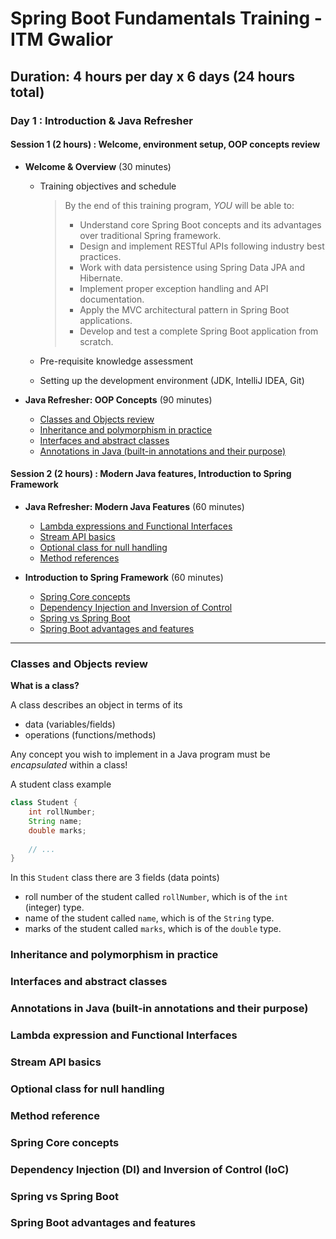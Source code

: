 # Spring Boot Fundamentals Training - ITM Gwalior

## **Duration**: 4 hours per day x 6 days (24 hours total)

### Day 1 : Introduction & Java Refresher

#### Session 1 (2 hours) : Welcome, environment setup, OOP concepts review

* **Welcome & Overview** (30 minutes)
  * Training objectives and schedule  

    > By the end of this training program, _YOU_ will be able to:
    > * Understand core Spring Boot concepts and its advantages over traditional Spring framework.
    > * Design and implement RESTful APIs following industry best practices.
    > * Work with data persistence using Spring Data JPA and Hibernate.
    > * Implement proper exception handling and API documentation.
    > * Apply the MVC architectural pattern in Spring Boot applications.
    > * Develop and test a complete Spring Boot application from scratch.

  * Pre-requisite knowledge assessment
  * Setting up the development environment (JDK, IntelliJ IDEA, Git)


* **Java Refresher: OOP Concepts** (90 minutes)
  * [Classes and Objects review](./README.md#classes-and-objects-review)
  * [Inheritance and polymorphism in practice](./README.md#inheritance-and-polymorphism-in-practice)
  * [Interfaces and abstract classes](./README.md#interfaces-and-abstract-classes)
  * [Annotations in Java (built-in annotations and their purpose)](./README.md#annotations-in-java-built-in-annotations-and-their-purpose)

#### Session 2 (2 hours) : Modern Java features, Introduction to Spring Framework

* **Java Refresher: Modern Java Features** (60 minutes)
    * [Lambda expressions and Functional Interfaces](./README.md#lambda-expression-and-functional-interfaces)
    * [Stream API basics](./README.md#stream-api-basics)
    * [Optional class for null handling](./README.md#optional-class-for-null-handling)
    * [Method references](./README.md#method-reference)


* **Introduction to Spring Framework** (60 minutes)
    * [Spring Core concepts](./README.md#spring-core-concepts)
    * [Dependency Injection and Inversion of Control](./README.md#dependency-injection-di-and-inversion-of-control-ioc)
    * [Spring vs Spring Boot](./README.md#spring-vs-spring-boot)
    * [Spring Boot advantages and features](./README.md#spring-boot-advantages-and-features)


---

### Classes and Objects review

**What is a class?**

A class describes an object in terms of its
  - data (variables/fields)
  - operations (functions/methods)

Any concept you wish to implement in a Java program must be _encapsulated_ within a class!

A student class example

```java
class Student {
	int rollNumber;
	String name;
	double marks;
	
	// ...
}
```
In this `Student` class there are 3 fields (data points)
- roll number of the student called `rollNumber`, which is of the `int` (integer) type.
- name of the student called `name`, which is of the `String` type.
- marks of the student called `marks`, which is of the `double` type.

### Inheritance and polymorphism in practice

### Interfaces and abstract classes

### Annotations in Java (built-in annotations and their purpose)

### Lambda expression and Functional Interfaces

### Stream API basics

### Optional class for null handling

### Method reference

### Spring Core concepts

### Dependency Injection (DI) and Inversion of Control (IoC)

### Spring vs Spring Boot

### Spring Boot advantages and features